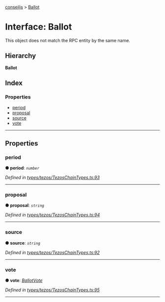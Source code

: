 [conseiljs](../README.md) > [Ballot](../interfaces/ballot.md)

# Interface: Ballot

This object does not match the RPC entity by the same name.

## Hierarchy

**Ballot**

## Index

### Properties

* [period](ballot.md#period)
* [proposal](ballot.md#proposal)
* [source](ballot.md#source)
* [vote](ballot.md#vote)

---

## Properties

<a id="period"></a>

###  period

**● period**: *`number`*

*Defined in [types/tezos/TezosChainTypes.ts:93](https://github.com/Cryptonomic/ConseilJS/blob/9065a8e/src/types/tezos/TezosChainTypes.ts#L93)*

___
<a id="proposal"></a>

###  proposal

**● proposal**: *`string`*

*Defined in [types/tezos/TezosChainTypes.ts:94](https://github.com/Cryptonomic/ConseilJS/blob/9065a8e/src/types/tezos/TezosChainTypes.ts#L94)*

___
<a id="source"></a>

###  source

**● source**: *`string`*

*Defined in [types/tezos/TezosChainTypes.ts:92](https://github.com/Cryptonomic/ConseilJS/blob/9065a8e/src/types/tezos/TezosChainTypes.ts#L92)*

___
<a id="vote"></a>

###  vote

**● vote**: *[BallotVote](../enums/ballotvote.md)*

*Defined in [types/tezos/TezosChainTypes.ts:95](https://github.com/Cryptonomic/ConseilJS/blob/9065a8e/src/types/tezos/TezosChainTypes.ts#L95)*

___

